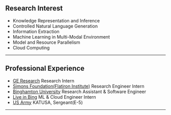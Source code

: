 ## Research Interest

- Knowledge Representation and Inference
- Controlled Natural Language Generation
- Information Extraction
- Machine Learning in Multi-Modal Environment
- Model and Resource Parallelism
- Cloud Computing

---
## Professional Experience 

- [GE Research](https://www.ge.com/research/) Research Intern
- [Simons Foundation(Flatiron Institute)](https://www.simonsfoundation.org/flatiron/) Research Engineer Intern
- [Binghamton University](https://www.binghamton.edu/ssie/index.html) Research Assistant & Software Engineer
- [Live in Bing](https://www.liveinbing.com/) ML & Cloud Engineer Intern
- [US Army](https://8tharmy.korea.army.mil/site/about/katusa-soldier-program.asp) KATUSA, Sergeant(E-5)

---


<p style="font-size:12px">

